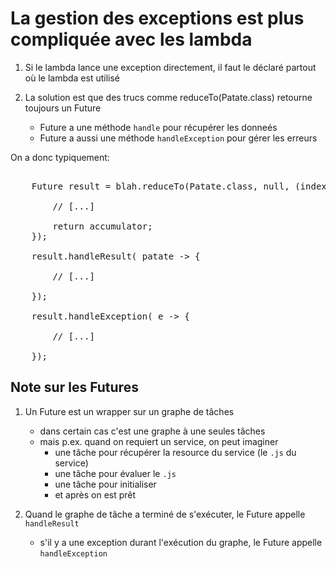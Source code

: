 # La gestion des exceptions est plus compliquée avec les lambda

1. Si le lambda lance une exception directement, il faut le déclaré partout où le lambda est utilisé

1. La solution est que des trucs comme reduceTo(Patate.class) retourne toujours un Future<Patate> 
    * Future<Patate> a une méthode `handle` pour récupérer les donneés
    * Future<Patate> a aussi une méthode `handleException` pour gérer les erreurs

On a donc typiquement:

<pre>

    Future<Patate> result = blah.reduceTo(Patate.class, null, (index, item, accumulator) -> {

        // [...]

        return accumulator;
    });

    result.handleResult( patate -> {

        // [...]

    });

    result.handleException( e -> {

        // [...]

    });
</pre>

## Note sur les Futures

1. Un Future est un wrapper sur un graphe de tâches
    * dans certain cas c'est une graphe à une seules tâches
    * mais p.ex. quand on requiert un service, on peut imaginer
        * une tâche pour récupérer la resource du service (le `.js` du service)
        * une tâche pour évaluer le `.js`
        * une tâche pour initialiser
        * et après on est prêt

1. Quand le graphe de tâche a terminé de s'exécuter, le Future appelle `handleResult`
    * s'il y a une exception durant l'exécution du graphe, le Future appelle `handleException`


